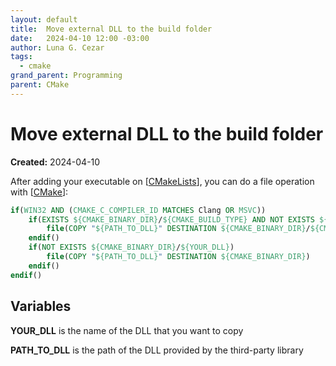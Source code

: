 ```yaml
---
layout: default
title:  Move external DLL to the build folder
date:   2024-04-10 12:00 -03:00
author: Luna G. Cezar
tags:
  - cmake
grand_parent: Programming
parent: CMake
---
```


# Move external DLL to the build folder

**Created:** 2024-04-10

After adding your executable on [[CMakeLists]], you can do a file operation with [[CMake]]:

```cmake
if(WIN32 AND (CMAKE_C_COMPILER_ID MATCHES Clang OR MSVC))
	if(EXISTS ${CMAKE_BINARY_DIR}/${CMAKE_BUILD_TYPE} AND NOT EXISTS ${CMAKE_BINARY_DIR}/${CMAKE_BUILD_TYPE}/${YOUR_DLL})
		file(COPY "${PATH_TO_DLL}" DESTINATION ${CMAKE_BINARY_DIR}/${CMAKE_BUILD_TYPE})
	endif()
	if(NOT EXISTS ${CMAKE_BINARY_DIR}/${YOUR_DLL})
		file(COPY "${PATH_TO_DLL}" DESTINATION ${CMAKE_BINARY_DIR})
	endif()
endif()
```

## Variables

**YOUR_DLL** is the name of the DLL that you want to copy

**PATH_TO_DLL** is the path of the DLL provided by the third-party library


[//begin]: # "Autogenerated link references for markdown compatibility"
[CMakeLists]: CMakeLists "CMakeLists"
[CMake]: ../CMake "CMake"
[//end]: # "Autogenerated link references"